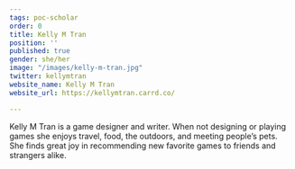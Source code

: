 ```yaml
---
tags: poc-scholar
order: 0
title: Kelly M Tran
position: ''
published: true
gender: she/her
image: "/images/kelly-m-tran.jpg"
twitter: kellymtran
website_name: Kelly M Tran
website_url: https://kellymtran.carrd.co/

---
```

Kelly M Tran is a game designer and writer. When not designing or playing games she enjoys travel, food, the outdoors, and meeting people’s pets. She finds great joy in recommending new favorite games to friends and strangers alike.